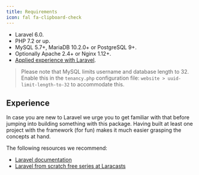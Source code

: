 ```yaml
---
title: Requirements
icon: fal fa-clipboard-check
---
```


- Laravel 6.0.
- PHP 7.2 or up.
- MySQL 5.7+, MariaDB 10.2.0+ or PostgreSQL 9+.
- Optionally Apache 2.4+ or Nginx 1.12+.
- [Applied experience with Laravel](#experience).

> Please note that MySQL limits username and database length to 32. Enable this in the `tenancy.php` configuration file:  `website > uuid-limit-length-to-32` to accommodate this.

## Experience

In case you are new to Laravel we urge you to get familiar with that
before jumping into building something with this package. Having built
at least one project with the framework (for fun) makes it much easier
grasping the concepts at hand.

The following resources we recommend:

- [Laravel documentation](https://laravel.com/docs)
- [Laravel from scratch free series at Laracasts](https://laracasts.com/series/laravel-from-scratch-2017)
